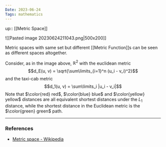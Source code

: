 ```yaml
---
Date: 2023-06-24
Tags: mathematics
---
```

up:: [[Metric Space]]

![[Pasted image 20230624211043.png|500x200]]

Metric spaces with same set but different [[Metric Function]]s can be seen as different spaces altogether.

Consider, as in the image above, $\mathbb{R}^2$ with the euclidean metric
$$d_E(u, v) = \sqrt{\sum\limits_{i=1}^n (u_i - v_i)^2}$$
and the taxi-cab metric
$$d_1(u, v) = \sum\limits_i |u_i - v_i|$$
Note that $\color{red} red$, $\color{blue} blue$ and $\color{yellow} yellow$ distances are all equivalent shortest distances under the $L_1$ distance,
while the shortest distance in the Euclidean metric is the $\color{green} green$ path.

---
### References
- [Metric space - Wikipedia](https://en.wikipedia.org/wiki/Metric_space)